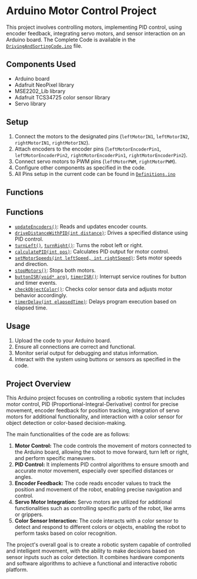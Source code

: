 # Arduino Motor Control Project

This project involves controlling motors, implementing PID control, using encoder feedback, integrating servo motors, and sensor interaction on an Arduino board. The Complete Code is available in the [`DrivingAndSortingCode.ino`](https://github.com/LigJoebalz/robot-code/blob/main/DrivingAndSortingCode.ino) file.


## Components Used
- Arduino board
- Adafruit NeoPixel library
- MSE2202_Lib library
- Adafruit TCS34725 color sensor library
- Servo library

## Setup
1. Connect the motors to the designated pins (`leftMotorIN1`, `leftMotorIN2`, `rightMotorIN1`, `rightMotorIN2`).
2. Attach encoders to the encoder pins (`leftMotorEncoderPin1`, `leftMotorEncoderPin2`, `rightMotorEncoderPin1`, `rightMotorEncoderPin2`).
3. Connect servo motors to PWM pins (`leftMotorPWM`, `rightMotorPWM`).
4. Configure other components as specified in the code.
5. All Pins setup in the current code can be found in [`Definitions.ino`](https://github.com/LigJoebalz/robot-code/blob/main/Definitions.ino)

## Functions
## Functions
- [`updateEncoders()`](https://github.com/LigJoebalz/robot-code/blob/main/UpdateEncoders.ino): Reads and updates encoder counts.
- [`driveDistanceWithPID(int distance)`](https://github.com/LigJoebalz/robot-code/blob/main/DriveDistanceWithPID.ino): Drives a specified distance using PID control.
- [`turnLeft()`](https://github.com/LigJoebalz/robot-code/blob/main/TurnLeft.ino), [`turnRight()`](https://github.com/LigJoebalz/robot-code/blob/main/TurnRight.ino): Turns the robot left or right.
- [`calculatePID(int pos)`](https://github.com/LigJoebalz/robot-code/blob/main/CalculatePID.ino): Calculates PID output for motor control.
- [`setMotorSpeeds(int leftSpeed, int rightSpeed)`](https://github.com/LigJoebalz/robot-code/blob/main/SetMotorSpeeds.ino): Sets motor speeds and direction.
- [`stopMotors()`](https://github.com/LigJoebalz/robot-code/blob/main/StopMotors.ino): Stops both motors.
- [`buttonISR(void* arg)`](https://github.com/LigJoebalz/robot-code/blob/main/ButtonISR.ino), [`timerISR()`](https://github.com/LigJoebalz/robot-code/blob/main/TimerISR.ino): Interrupt service routines for button and timer events.
- [`checkObjectColor()`](https://github.com/LigJoebalz/robot-code/blob/main/CheckObjectColor.ino): Checks color sensor data and adjusts motor behavior accordingly.
- [`timerDelay(int elapsedTime)`](https://github.com/LigJoebalz/robot-code/blob/main/TimerDelay.ino): Delays program execution based on elapsed time.


## Usage
1. Upload the code to your Arduino board.
2. Ensure all connections are correct and functional.
3. Monitor serial output for debugging and status information.
4. Interact with the system using buttons or sensors as specified in the code.

## Project Overview
This Arduino project focuses on controlling a robotic system that includes motor control, PID (Proportional-Integral-Derivative) control for precise movement, encoder feedback for position tracking, integration of servo motors for additional functionality, and interaction with a color sensor for object detection or color-based decision-making.

The main functionalities of the code are as follows:
1. **Motor Control:** The code controls the movement of motors connected to the Arduino board, allowing the robot to move forward, turn left or right, and perform specific maneuvers.
2. **PID Control:** It implements PID control algorithms to ensure smooth and accurate motor movement, especially over specified distances or angles.
3. **Encoder Feedback:** The code reads encoder values to track the position and movement of the robot, enabling precise navigation and control.
4. **Servo Motor Integration:** Servo motors are utilized for additional functionalities such as controlling specific parts of the robot, like arms or grippers.
5. **Color Sensor Interaction:** The code interacts with a color sensor to detect and respond to different colors or objects, enabling the robot to perform tasks based on color recognition.

The project's overall goal is to create a robotic system capable of controlled and intelligent movement, with the ability to make decisions based on sensor inputs such as color detection. It combines hardware components and software algorithms to achieve a functional and interactive robotic platform.
